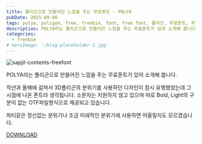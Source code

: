 ```yaml
---
title: 폴리곤으로 만들어진 느낌을 주는 무료폰트 - POLYA
pubDate: 2015-09-06
tags: polya, poligon, free, freebie, font, free font, 폴리곤, 무료폰트, 무료, 3d
description: POLYA라는 폴리곤으로 만들어진 느낌을 주는 무료폰트가 있어 소개해 봅니다. 파티같은 정신없는 분위기나 조금 미래적인 분위기에 사용하면 어울릴지도 모르겠습니다.
categories:
  - freebie
# heroImage: '/blog-placeholder-2.jpg'
---
```


![sapjil-contents-freefont](https://farm1.staticflickr.com/772/21185961921_cf05fbcb51_c.jpg)

POLYA라는 폴리곤으로 만들어진 느낌을 주는 무료폰트가 있어 소개해 봅니다.

작년과 올해에 걸쳐서 3D폴리곤의 분위기를 사용하던 디자인이 잠시 유행했었는데 그 시점에 나온 폰트라 생각됩니다.
소문자는 지원하지 않고 있으며 따로 Bold, Light의 구분이 없는 OTF파일형식으로 제공되고 있습니다.

파티같은 정신없는 분위기나 조금 미래적인 분위기에 사용하면 어울릴지도 모르겠습니다.

[DOWNLOAD](https://www.behance.net/gallery/20118341/POLYA-Free-Font)
